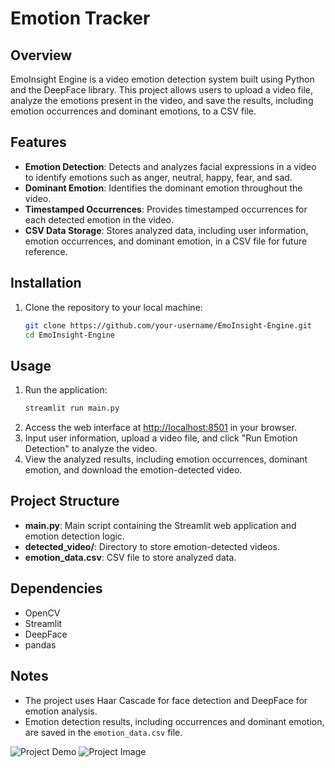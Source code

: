 # Emotion Tracker

## Overview
EmoInsight Engine is a video emotion detection system built using Python and the DeepFace library. This project allows users to upload a video file, analyze the emotions present in the video, and save the results, including emotion occurrences and dominant emotions, to a CSV file.

## Features
- **Emotion Detection**: Detects and analyzes facial expressions in a video to identify emotions such as anger, neutral, happy, fear, and sad.
- **Dominant Emotion**: Identifies the dominant emotion throughout the video.
- **Timestamped Occurrences**: Provides timestamped occurrences for each detected emotion in the video.
- **CSV Data Storage**: Stores analyzed data, including user information, emotion occurrences, and dominant emotion, in a CSV file for future reference.

## Installation
1. Clone the repository to your local machine:
   ```bash
   git clone https://github.com/your-username/EmoInsight-Engine.git
   cd EmoInsight-Engine
## Usage
1. Run the application:
   ```bash
   streamlit run main.py
2. Access the web interface at [http://localhost:8501](http://localhost:8501) in your browser.
3. Input user information, upload a video file, and click "Run Emotion Detection" to analyze the video.
4. View the analyzed results, including emotion occurrences, dominant emotion, and download the emotion-detected video.

## Project Structure
- **main.py**: Main script containing the Streamlit web application and emotion detection logic.
- **detected_video/**: Directory to store emotion-detected videos.
- **emotion_data.csv**: CSV file to store analyzed data.

## Dependencies
- OpenCV
- Streamlit
- DeepFace
- pandas

## Notes
- The project uses Haar Cascade for face detection and DeepFace for emotion analysis.
- Emotion detection results, including occurrences and dominant emotion, are saved in the `emotion_data.csv` file.

![Project Demo](https://github.com/bhanupriya03m/main_image_streamlit/blob/main/main-%C2%B7-Streamlit.png)
![Project Image](https://github.com/bhanupriya03m/main_image_streamlit/blob/main/main_excel_image.png)

